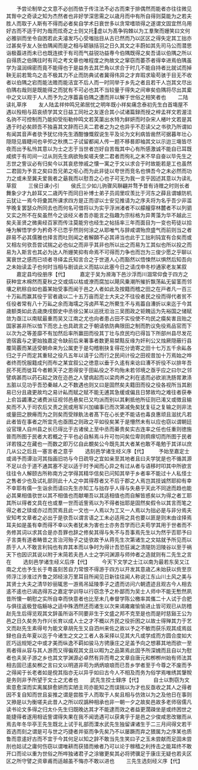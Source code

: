 <!-- { "loadSidebar": true } -->
　　予尝论制举之文意不必创而依于传注法不必古而束于排偶然而能者亦往往微见其胷中之奇读之知为杰然者也非好学深思需之以歳月而中有所自得则莫能为之若夫胜人而取于人斯有不得而必者矣自学术日衰世多以贪常嗜琐得之遂谓文固宜然乌用好古而不适于时为哉而炫奇之士则又托虚以为髙争钩棘以为工羣聚而姗笑曰文何必雅驯而坐令自困若此夫濬发巧心受嗤拙目从古已然而乃以区区之得失定其工拙亦过甚矣乎友人张伯隅闻而是之相与砺镞括羽之日久其文之丰蔚如其先司马公而潜思诣极葢进而未已也既连摈于有司而气益锐功益専今伯隅既得之矣吾请以伯隅之所以自得质之伯隅往时有司之考文章也唯程度之拘故文之窜窃而萎苶者得幸进焉伯隅虽学为温润绵密而竟不能得也于是益务去其芒角以求合于时几不能自持者比就试而掉鞅无前若鸷鸟之击不极其力不止而防典试者冀得伟异之才弃瑕求瑜苟骇于目无不收者以伯隅之宕而能法赡而能洁宜不后人而一时同举于乡先之者且若干人岂其文尽出伯隅右哉则是既能得之而犹有不可必也其不当较量于得失之间审矣伯隅将尽出其槖中之文以观于人人而予为之序葢喜伯隅之遭而并以解于世俗之相笑者也
　　二陆读礼草序
　　友人陆孟祥仲鸣兄弟居忧之明年既小祥矣痛念泰初先生白首塲屋不遇以殁相与茹哀绩学其文日益工同社之友遂合其小试诸篇録而授之梓孟祥文若渥洼名驹不可控制而乃能抑受衔勒仲鸣文若芙蕖出水特为鲜妍而时杂宋人楮叶文若是其遇于时必矣顾吾不独喜其文辞而已夫二君者之为之也异乎不忍读父之书欤乃所谓如有闻其音声者欤予犹忆侍先生酒酣慷慨叙说生平及论为文利病皆凿然可据暮年壮心隠隠见眉睫间也辛夘之秋携二子试留都闻人传一题不移晷即袖其文以示迨三塲皆尽夜而出予私怜其意以为士之志于当世者岂好自苦哉其中心有所感激诚不能自已耳既咸摈于有司间一过从则先生病欲殆矣嗟夫使二君者而徇礼之末不早自奋以毕先生之志世之訾议必有归矣今以其哀悲惨戚之懐一寓之于文以求合于时故能若是工也虽然二君固为予言之矣曰吾兄弟之呕心而为此非徒以夸世而竞名也惧吾今之未必然而功力之或未至冀夫爱我者之朂我而以慰吾之心也子可无为我一言乎因述其意以为读礼草叙
　　三侯日课小引
　　侯氏三少如儿驹骤风聨翩并骛予昔有诗赠之时则长者舞象少才九龄耳又二歳丙午而同日补博士弟子员闾里叹羡比于河东之薛且谓璩防机云犹让一焉今将彚其所课求四方是正而谬以士安见推请为之序夫将为名乎吾少非滥竽晚复罢瑟众所同去也而何名可借将以为实乎浮洲渚者不以艨艟穿林麓者不以列驷又实之所不在矣虽然今之谈经义者吾亦能言之指趣为宗标格为异菁藻为华不越此三矣夫圣贤之微奥经百家而传注莫能穷也经生之帖括率三年而面目为一变也苟徒以拾唾为解悟学步为矜奇不已恧乎然则何涂之从耶唯气与辞咸谓殆庶盛气而前则当之者辟易不必其儒雅也择言而吐则闻之者解頥不必其谛当也此于工拙利钝宜有合矣而或又相左何欤吾尝试揣之必也似之而非乎其非也所以出之而易为工其似也所以投之而易为入斯言也其必为达人所姗笑抑有命焉不可得而力争也而岂为三俊少愿之乎聊以寓衰世之感而已顷者寻绎孟氏知言合之于世道人心而豁然以悟悚然以惧然后知吾向之未始读孟子也何时当相与剧谈此义而姑以此塞今日之请戊申冬杪通家老友某叙
　　嘉定县均役册序【代】
　　嘉定于吴为濒海下邑沙浮而川涸常仰食于四方之获种宜木棉然而夏秋之交或熇以枯或潦而腐加以飓风乗潮所摧折飘荡畆无留茎而邻壤之秔稌自如也葢某始受事而闻于邑之人者如此及按籍而稽之田之在戸者凡一百三十万畆而赢其役于官者歳以二十五万亩而足士大夫之不往役者民之役而得代者贫不任役者常有八十万畆之余而海壖之泻卤芦苇之所藂生不与焉葢自漕折以来迄于今其歳额类如此去歳庚戌御史中丞徐公某以巡抚涖治三吴图政之钜餽运为先裕国之储赋敛为亟江以南赋最重而吴又江南之尤也向者患占田不实役使不均民之瘼矣害且贻之国家甚非所以恤下而忠上也具疏言之于朝请依防典限田之制而酌议免役焉品官而下以次为之等差靡不有加然后率所赢田而役其丁壮与庶民均已得旨下所部州县尽发花诡宿蠧与之更始独嘉定令缺前后来署事者数更易桀黠反缘为奸利公又烛厥隠蔽行县覆简覈而某适受朝命来为公属吏于是勾稽剔抉复得花分诡寄之田十七万五千余畆各归之于户而定其重轻之役凡五年以请于公而行之民间计役之田视昔加十万焉始之哗者终而恱服籍成刋而布之某宜叙公之徳意以垂于久逺有来谂曰漕不折役不以排年吾民不死而徙耳今者赖天子之恩得安于田畆役之不均殆未若邻境之亟乎应之曰尔之邻譬病甚而以药石起之效在迩邑之人譬病起而以梁肉养之利在逺而必欲湔洗肠胃漱涤五脏以见功乎吾恐秦越人之不数遇也则又曰是固然矣夫籍田而役之役各视所当其剧易已分且歳更故均之易计畆而赋之赋不能无逋其急缓或偏且日棼故均之难往者获奉上俞旨蠲漕之诸费派征视邻邑悬矣已又均派而别以其剰抵他所征则已淆又或徴且输矣而不入于司农后又责之民或用军兴加编事已而次第减免矣犹复征之复输之则非法或量田之腴瘠而为之则矣而受赇骫法者髙下在心长吏不能诘也毒良惠顽且滋扰凡若此者皆在事者之所宜先也亟图之则政之平如役矣某于是懵然未有以应也窃以谓朝廷设官理人自州县之长已得比于古诸侯上至中丞而綦贵矣实古连率之任也任重则徳施普而所图于民者大若概之于平也必自斛焉斗升可勿问矣位卑则痌瘝切而所图于民者详若镪之在藏也一而数之即万亿自此覩矣公今既先其大者某也敢不黾勉于其详以庶几从公之后且一塞言者之意乎
　　选刻邑学诸生经义序【代】
　　予始至嘉定士或谒予而谭治河其指画旧坊与今日疏导之宜如亲至其地者且曰夫学犹是也不循其源不足以合于道不通其塞不足以适于时予闻而心异之有过从者与语移时叩其中所欲言往往令人解颐古所称南方之学得其精华信矣已问知其举于乡者率不能过十人私怪士之售者少也及试礼部则此十人之中其得荐者又不后于郡之人焉岂其技诚然耶抑有幸不幸耶有儒一生诣余而请曰先生亦知工与拙存乎人得与失悬乎天此不同途而趋也能必其果相值欤世以其不相值也而献嘲吾以其适相值也而自解皆惑矣以为得之者工耶其所以得者文具在也或羣一世而诋訾焉以为不得者拙耶是固然矣假令以其言而笔之得之者之牍或亦过而赏焉且此一文也一人焉以为工又一人焉以为拙必是与非分焉夫安知考文章者之必出于是欤吾以谓言语之工未必适用之具也要以匪是则末由诠择焉耳夫如是虽有幸而得不幸以失者犹未为害也士亦务吾学而已夫苟学其用于世者而不务修其词以求其合是亦吾罪也辞之修矣其得与失不与吾事焉先生以为然乎否耶予曰子言类有道者畴昔之言治河殆子之徒欤故予从蒋先生次第诸生之文姑就予所见而以质于人人不敢言利钝也有弃其本而以争时为得计吾恐狂澜之溃隄防汨陵谷以至于祸天下也因识其说以附于末简若夫邑人士之学问渊源与师帅者之造就则有二先生之言在
　　选刻邑学诸生经义后序【代】
　　今天下文学之士江以南为最若东吴又江南之尤也予生长于粤虽刻苦自力常恨不得游于四方以开发其意歳乙未始获以赀至京师浮江涉淮过齐鲁之郊经涂万里耳目所闻见日新往往闻人称说江东山川土风之美与其贤士大夫之清华妙丽辄思一游焉吊延陵季子之遗而访问六朝遗迹且观古今人相去逺不逺也已谒选得苏之嘉定学训导以行窃念予之朴鄙而为吴士人师中不能无慙然夙昔所懐一朝慰之实所自幸而快意者也比至未几奉督学陈公檄率其儶二十人试于合肥与俱往返极登临觞咏之适中殊洒然还而诸生以次来谒雍雍愉愉进止皆可观已从防稽赵先生后得览观其文辞虽所诣不同要非生于文盛之邦不克至是也而是时慈谿王公为邑之日久矣务为作兴长育以成人士之才不概以齐民之役折困之以故士得殚其力于艺文而赵先生素得号为能文章胡先生又自泗州来佐之故以予之不敏而获乐观其成焉兹録也自去年夏以迄于今诸生之文之工者人各采择以见其大凡或学成而方圆合度如大匠巧运规矩之中或才美而纵逸不羁如骏马方骋康庄之足盖予向之想慕其地而欲一至焉者得从容与其人游而又得徧观其文且以暇为之品第焉此固予所深媿而且自以为慰者也夫吴子游之乡也其文学渊源必卓然有异而粤之文章自唐元和栁栁州始有师法其相去固已逺矣栁之言曰文以明道非苟为炳炳琅琅而已吾乡学者至于今尊之不废而予之得闻于长老者如是傥其指亦无以异乎如曰古今人不相及而务为俗学焉唯绣其鞶帨是务则非予所望于文士之尤者也
　　武先生挍士録序【代】
　　自士以剽窃为文索意愈深而实离属辞愈妍而实陋主司亦能知之而误揣以为才也反亟收之其人之得者因不复自知而世且妄推之谓是尝胜于人而取于人矣且相与仿效以为之及他日在事则又撡是以为衡嗟夫此昔人之所以叹譌种相承也非一朝一夕之故矣邑故多老师宿儒凡读书论文多得之归太仆先生归既晚达其才不能逮而效之者益更濶疎坐是或终困世之能捷得者遂用相诋訾谓得失果在我不闻诡遇可以获禽乎于是邑之少俊咸思改辙而从焉去年冬华亭王先生既北上试于礼部而溧水武先生独留课诸生于二三月间得文若干首选而刻之谓是可与世之巧捷者并驱而争先矣乃不以屡蹶而弃之猥属为之序某也质鲁而意逺好古而不宜于今其何足以知之辞不敢当先生笑曰子之玉未尝献而足固未尝刖也姑试之庸何伤窃以谓唯耕而获猎而飨者乃可以论于稼穑之利抟击之能耳终不敢开口而论以重为世俗之所哗独诸君子之涂辙更矣其必将骋骥足于康庄无疑也若夫区区之所守譬之资章甫而适越虽不悔亦不敢以进也
　　三先生选刻经义序【代】
